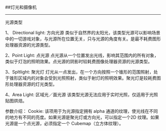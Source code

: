 ##灯光和摄像机

---

光源类型

1、 Directional light: 方向光源
类似于自然界的太阳光，该类型光源可以影响场景中的一切游戏对象，与光源所在位置无关，只与光源的角度有关。是最不耗费图形处理器资源的光源类型。

2、Point Light: 点光源
点光源从一个位置发出光线，影响其范围内的所有对象，类似于灯泡的照明效果。点光源的阴影时较耗费图像处理器资源的光源类型。

3、Spltlight: 聚光灯
灯光从一点发出，在一个方向按照一个锥形的范围照射，处于锥形区域内的对象会受到光照照射，类似于射灯的照明效果。聚光灯是较耗费图形处理器资源的灯光类型。

4、Area Light: 区域光／面光源
该类型光源无法应用于实时光照，仅适用于光照贴图烘焙。

参数介绍：
Cookie: 该项用于为光源指定拥有 alpha 通道的纹理，使光线在不同的地方有不同的亮度。如果光源是聚光灯或方向光，可以指定一个2D 纹理。如果光源是一个点光源，必须指定一个 Cubemap（立方体纹理）。